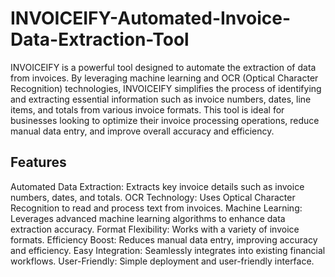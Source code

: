 # INVOICEIFY-Automated-Invoice-Data-Extraction-Tool
INVOICEIFY is a powerful tool designed to automate the extraction of data from invoices. By leveraging machine learning and OCR (Optical Character Recognition) technologies, INVOICEIFY simplifies the process of identifying and extracting essential information such as invoice numbers, dates, line items, and totals from various invoice formats. This tool is ideal for businesses looking to optimize their invoice processing operations, reduce manual data entry, and improve overall accuracy and efficiency.

## Features
Automated Data Extraction: Extracts key invoice details such as invoice numbers, dates, and totals.
OCR Technology: Uses Optical Character Recognition to read and process text from invoices.
Machine Learning: Leverages advanced machine learning algorithms to enhance data extraction accuracy.
Format Flexibility: Works with a variety of invoice formats.
Efficiency Boost: Reduces manual data entry, improving accuracy and efficiency.
Easy Integration: Seamlessly integrates into existing financial workflows.
User-Friendly: Simple deployment and user-friendly interface.
